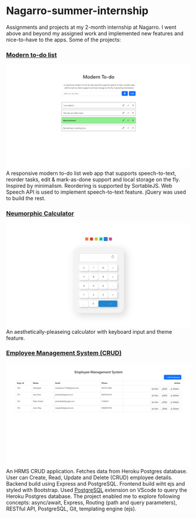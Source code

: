# Nagarro-summer-internship

Assignments and projects at my 2-month internship at Nagarro. I went above and beyond my assigned work and implemented new features and nice-to-have to the apps. Some of the projects:

### [Modern to-do list](https://corbe30.github.io/Nagarro-summer-internship/Assignment-4_Nagarro-todo-jQuery/)
![](https://raw.githubusercontent.com/Corbe30/Nagarro-summer-internship/main/images/to-do.png)
A responsive modern to-do list web app that supports speech-to-text, reorder tasks, edit & mark-as-done support and local storage on the fly. Inspired by minimalism. 
Reordering is supported by SortableJS. Web Speech API is used to implement speech-to-text feature. jQuery was used to build the rest.

### [Neumorphic Calculator](https://corbe30.github.io/Nagarro-summer-internship/Project-2_calculator/)
![](https://raw.githubusercontent.com/Corbe30/Nagarro-summer-internship/main/images/calculator.png)
An aesthetically-pleaseing calculator with keyboard input and theme feature.

### [Employee Management System (CRUD)](https://corbe-crud-app.herokuapp.com/users)
![](https://raw.githubusercontent.com/Corbe30/Nagarro-summer-internship/main/images/HRMS.png)
An HRMS CRUD application. Fetches data from Heroku Postgres database. User can Create, Read, Update and Delete (CRUD) employee details. Backend build using Express and PostgreSQL. Frontend build wiht ejs and styled with Bootstrap. Used [PostgreSQL](https://marketplace.visualstudio.com/items?itemName=ckolkman.vscode-postgres) extension on VScode to query the Heroku Postgres database. The project enabled me to explore following concepts: async/await, Express, Routing (path and query parameters), RESTful API, PostgreSQL, Git, templating engine (ejs).
